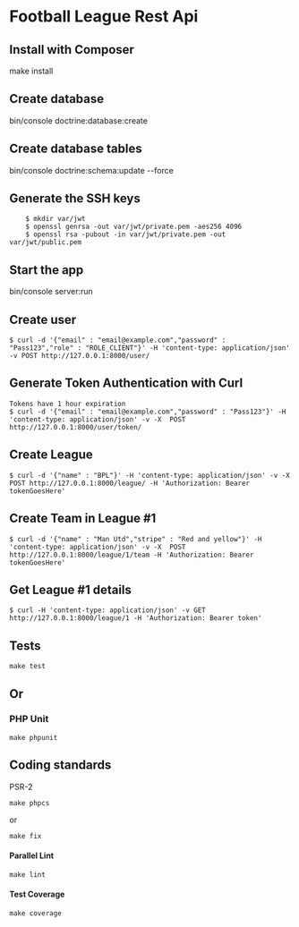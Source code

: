 # Football League Rest Api

## Install with Composer
make install

## Create database
bin/console doctrine:database:create

## Create database tables
bin/console doctrine:schema:update --force

## Generate the SSH keys

```
	$ mkdir var/jwt
	$ openssl genrsa -out var/jwt/private.pem -aes256 4096
	$ openssl rsa -pubout -in var/jwt/private.pem -out var/jwt/public.pem
```

## Start the app
bin/console server:run

## Create user
```
$ curl -d '{"email" : "email@example.com","password" : "Pass123","role" : "ROLE_CLIENT"}' -H 'content-type: application/json' -v POST http://127.0.0.1:8000/user/
```

## Generate Token Authentication with Curl

```
Tokens have 1 hour expiration
$ curl -d '{"email" : "email@example.com","password" : "Pass123"}' -H 'content-type: application/json' -v -X  POST http://127.0.0.1:8000/user/token/

```

## Create League

```
$ curl -d '{"name" : "BPL"}' -H 'content-type: application/json' -v -X  POST http://127.0.0.1:8000/league/ -H 'Authorization: Bearer tokenGoesHere'
```

## Create Team in League #1

```
$ curl -d '{"name" : "Man Utd","stripe" : "Red and yellow"}' -H 'content-type: application/json' -v -X  POST http://127.0.0.1:8000/league/1/team -H 'Authorization: Bearer tokenGoesHere'
```

## Get League #1 details

```
$ curl -H 'content-type: application/json' -v GET http://127.0.0.1:8000/league/1 -H 'Authorization: Bearer token'
```

## Tests

```
make test
```

## Or

### PHP Unit
```
make phpunit
```

## Coding standards

PSR-2

```
make phpcs
```

or
```
make fix
```

#### Parallel Lint

```
make lint
```
#### Test Coverage

```
make coverage
```